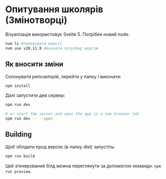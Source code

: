 # Опитування школярів (Змінотворці)
Візуалізація використовує Svelte 5.
Потрібен новий node.
```bash
nvm ls #перевірити версії
nvm use v20.11.0 #вказати потрібну версію
```

## Як вносити зміни

Склонувати репозиторій, перейти у папку і виконати: 

```bash
npm install
```

Далі запустити дев сервер:

```bash
npm run dev

# or start the server and open the app in a new browser tab
npm run dev -- --open
```

## Building

Щоб збілдити прод версію (в папку dist) запустіть:

```bash
npm run build
```


Цей згенерований білд можна переглянути за допомогою команди: `npm run preview`.
